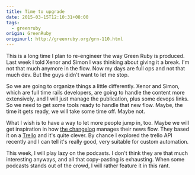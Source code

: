 ```yaml
---
title: Time to upgrade
date: 2015-03-15T12:10:31+08:00
tags:
  - greenruby
origin: GreenRuby
originurl: http://greenruby.org/grn-110.html
---
```

This is a long time I plan to re-engineer the way Green Ruby is produced. Last
week I told Xenor and Simon I was thinking about giving it a break. I'm not
that much anymore in the flow. Now my days are full ops and not that much dev.
But the guys didn't want to let me stop.

So we are going to organize things a little differently. Xenor and Simon,
which are full time rails developers, are going to handle the content more
extensively, and I will just manage the publication, plus some devops links.
So we need to get some tools ready to handle that new flow. Maybe, the time it
gets ready, we will take some time off. Maybe not.

What I wish is to have a way to let more people jump in, too. Maybe we will
get inspiration in how [the changelog][trellochangelog] manages their news
flow. They based it on a [Trello][trello] and it's quite clever. By chance I
explored the trello API recently and I can tell it's really good, very
suitable for custom automation.

This week, I will play lazy on the podcasts. I don't think they are that much
interesting anyways, and all that copy-pasting is exhausting. When some
podcasts stands out of the crowd, I will rather feature it in this rant.

[trello]:          http://trello.com
[trellochangelog]: http://thechangelog.com/trello-as-a-cms/
